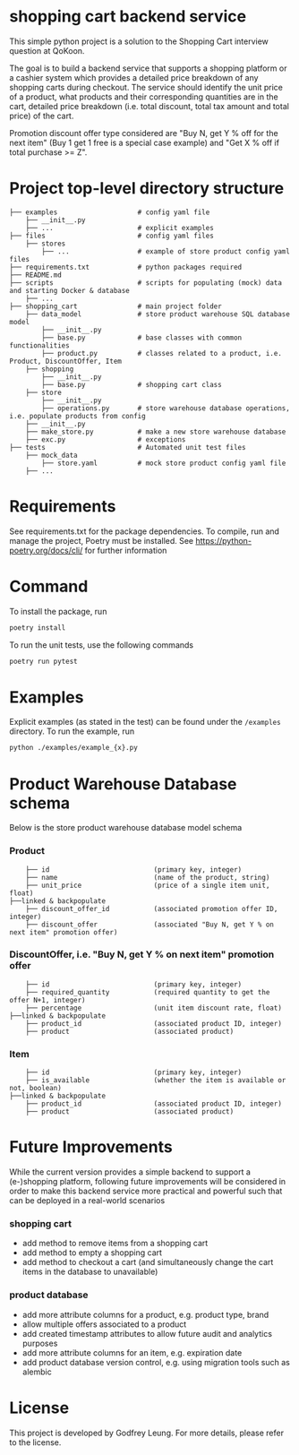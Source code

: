 # shopping cart backend service

This simple python project is a solution to the Shopping Cart interview question at QoKoon.

The goal is to build a backend service that supports a shopping platform or a cashier system which provides
a detailed price breakdown of any shopping carts during checkout. The service should identify the unit price of a product,
what products and their corresponding quantities are in the cart, detailed price breakdown (i.e. total discount,
total tax amount and total price) of the cart.

Promotion discount offer type considered are "Buy N, get Y % off for the next item" (Buy 1 get 1 free is a special case example)
and "Get X % off if total purchase >= Z".


# Project top-level directory structure

    ├── examples                    # config yaml file
        ├── __init__.py
        ├── ...                     # explicit examples
    ├── files                       # config yaml files
        ├── stores
            ├── ...                 # example of store product config yaml files
    ├── requirements.txt            # python packages required
    ├── README.md
    ├── scripts                     # scripts for populating (mock) data and starting Docker & database
        ├── ...
    ├── shopping_cart               # main project folder
        ├── data_model              # store product warehouse SQL database model
            ├── __init__.py
            ├── base.py             # base classes with common functionalities
            ├── product.py          # classes related to a product, i.e. Product, DiscountOffer, Item
        ├── shopping
            ├── __init__.py
            ├── base.py             # shopping cart class
        ├── store
            ├── __init__.py
            ├── operations.py       # store warehouse database operations, i.e. populate products from config
        ├── __init__.py
        ├── make_store.py           # make a new store warehouse database
        ├── exc.py                  # exceptions
    ├── tests                       # Automated unit test files
        ├── mock_data
            ├── store.yaml          # mock store product config yaml file
        ├── ...


# Requirements

See requirements.txt for the package dependencies. To compile, run and manage the project, Poetry must be installed.
See https://python-poetry.org/docs/cli/ for further information

# Command

To install the package, run

```bash
poetry install
```

To run the unit tests, use the following commands

```bash
poetry run pytest
```

# Examples

Explicit examples (as stated in the test) can be found under the `/examples` directory. To run the example, run
```bash
python ./examples/example_{x}.py
```


# Product Warehouse Database schema

Below is the store product warehouse database model schema

### Product
        ├── id                          (primary key, integer)
        ├── name                        (name of the product, string)
        ├── unit_price                  (price of a single item unit, float)
    ├──linked & backpopulate
        ├── discount_offer_id           (associated promotion offer ID, integer)
        ├── discount_offer              (associated "Buy N, get Y % on next item" promotion offer)

### DiscountOffer, i.e. "Buy N, get Y % on next item" promotion offer
        ├── id                          (primary key, integer)
        ├── required_quantity           (required quantity to get the offer N+1, integer)
        ├── percentage                  (unit item discount rate, float)
    ├──linked & backpopulate
        ├── product_id                  (associated product ID, integer)
        ├── product                     (associated product)

### Item
        ├── id                          (primary key, integer)
        ├── is_available                (whether the item is available or not, boolean)
    ├──linked & backpopulate
        ├── product_id                  (associated product ID, integer)
        ├── product                     (associated product)


# Future Improvements

While the current version provides a simple backend to support a (e-)shopping platform, following future improvements
will be considered in order to make this backend service more practical and powerful such that can be deployed in a
real-world scenarios

### shopping cart
- add method to remove items from a shopping cart
- add method to empty a shopping cart
- add method to checkout a cart (and simultaneously change the cart items in the database to unavailable)

### product database
- add more attribute columns for a product, e.g. product type, brand
- allow multiple offers associated to a product
- add created timestamp attributes to allow future audit and analytics purposes
- add more attribute columns for an item, e.g. expiration date
- add product database version control, e.g. using migration tools such as alembic


# License

This project is developed by Godfrey Leung. For more details, please refer to the license.